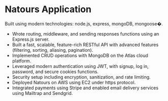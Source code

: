 # Natours Application

Built using modern technologies: node.js, express, mongoDB, mongoose�.

* Wrote routing, middleware, and sending responses functions using an Express.js server.
* Built a fast, scalable, feature-rich RESTful API with advanced features (filtering, sorting, aliasing, pagination). 
* Implemented ​​CRUD operations with MongoDB on the Atlas cloud platform.
* Leveraged modern authentication using JWT, with signup, log in, password, and secure cookies functions.
* Security setup including encryption, sanitization, and rate limiting.
* Deployed Natours on AWS using EC2 under https protocol.
* Integrated payments using Stripe and enabled email delivery services using Mailtrap and Sendgrid.

